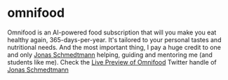 # omnifood
Omnifood is an AI-powered food subscription that will you make you eat healthy again, 365-days-per-year. It's tailored to your personal tastes and nutritional needs.
And the most important thing, I pay a huge credit to one and only [Jonas Schmedtmann](https://codingheroes.io/) helping, guiding and mentoring me (and students like me).
Check the [Live Preview of Omnifood](https://omnifood-demo-site.netlify.app/)
Twitter handle of [Jonas Schmedtmann](https://twitter.com/jonasschmedtman)
